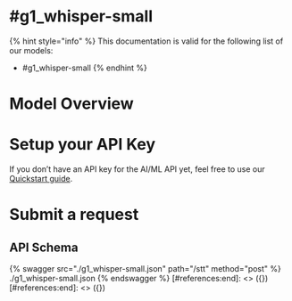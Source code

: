 [#references:start]: <> ({ "template": "openapi" })
[#references:start]: <> ({ "template": "openapi" })
# #g1_whisper-small

{% hint style="info" %}
This documentation is valid for the following list of our models:
* #g1_whisper-small
{% endhint %}

# Model Overview


# Setup your API Key
If you don’t have an API key for the AI/ML API yet, feel free to use our [Quickstart guide](https://docs.aimlapi.com/quickstart/setting-up).

# Submit a request
## API Schema
{% swagger src="./g1_whisper-small.json" path="/stt" method="post" %}
./g1_whisper-small.json
{% endswagger %}
[#references:end]: <> ({})
[#references:end]: <> ({})